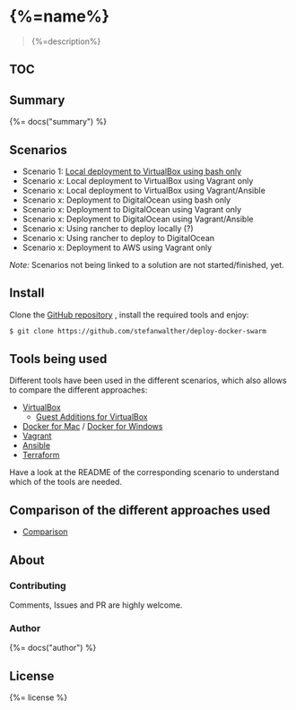 # {%=name%}

> {%=description%}

## TOC

<!-- toc -->

## Summary
{%= docs("summary") %}

## Scenarios

- Scenario 1: [Local deployment to VirtualBox using bash only](./local-bash)
- Scenario x: Local deployment to VirtualBox using Vagrant only
- Scenario x: Local deployment to VirtualBox using Vagrant/Ansible 
- Scenario x: Deployment to DigitalOcean using bash only
- Scenario x: Deployment to DigitalOcean using Vagrant only
- Scenario x: Deployment to DigitalOcean using Vagrant/Ansible
- Scenario x: Using rancher to deploy locally (?)
- Scenario x: Using rancher to deploy to DigitalOcean
- Scenario x: Deployment to AWS using Vagrant only

_Note:_ Scenarios not being linked to a solution are not started/finished, yet.

## Install

Clone the [GitHub repository](https://github.com/stefanwalther/deploy-docker-swarm) , install the required tools and enjoy:

```sh
$ git clone https://github.com/stefanwalther/deploy-docker-swarm
```

## Tools being used

Different tools have been used in the different scenarios, which also allows to compare the different approaches:
 
- [VirtualBox](https://www.virtualbox.org/)
  - [Guest Additions for VirtualBox](https://docs.oracle.com/cd/E36500_01/E36502/html/qs-guest-additions.html)
- [Docker for Mac](https://docs.docker.com/docker-for-mac/) / [Docker for Windows](https://docs.docker.com/docker-for-windows/)
- [Vagrant](https://www.vagrantup.com/)
- [Ansible](https://www.ansible.com/)
- [Terraform](https://www.terraform.io/)

Have a look at the README of the corresponding scenario to understand which of the tools are needed.

## Comparison of the different approaches used

- [Comparison](docs/comparison.md)

## About

### Contributing
Comments, Issues and PR are highly welcome.

### Author
{%= docs("author") %}

## License
{%= license %}